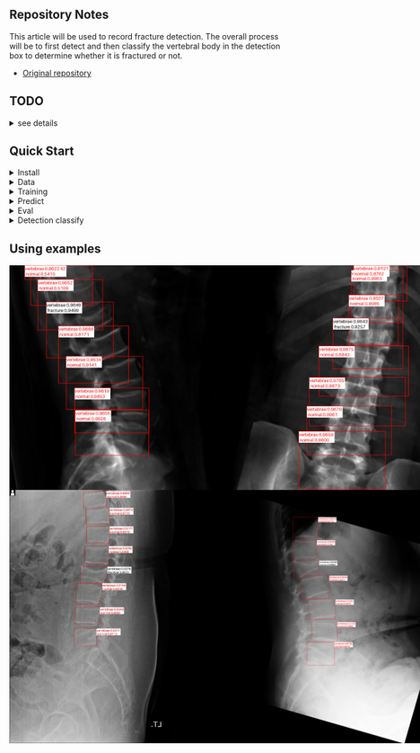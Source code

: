 <!--
 * @Description: 
 * @version: 
 * @Author: ThreeStones1029 2320218115@qq.com
 * @Date: 2024-03-31 04:04:02
 * @LastEditors: ShuaiLei
 * @LastEditTime: 2024-07-02 00:59:33
-->
## Repository Notes
This article will be used to record fracture detection. The overall process will be to first detect and then classify the vertebral body in the detection box to determine whether it is fractured or not.
* [Original repository](https://github.com/WZMIAOMIAO/deep-learning-for-image-processing/tree/master/pytorch_classification/Test11_efficientnetV2)

## TODO
<details>
<summary> see details </summary>

- [x] Upload drr detection weights.
- [x] add yolov5 detection predict.
- [x] add detection training.

</details>

## Quick Start

<details>
<summary>Install</summary>

```bash
pip install -r requirements.txt
```
</details>

<details>
Well classified according to the category.
<summary>Data</summary>

```bash
.
├── cut_drr
│   ├── AP
│   │   ├── fracture_images
│   │   └── normal_images
│   ├── LA
│   │   ├── fracture_images
│   │   └── normal_images
│   ├── all
│   │   ├── fracture_images
│   │   └── normal_images
```
</details>

<details>
<summary>Training</summary>
[Note] the pretrain model can download from the Original repository.

```bash
python train.py
```
</details>

<details>
<summary>Predict</summary>

```bash
python predict.py
```
</details>

<details>
<summary>Eval</summary>

```bash
python eval.py
```
</details>


<details>
<summary>Detection classify</summary>
you can choose run rtdetr_paddle or rtdetr_pytorch

```bash
python detection classify.py
```
</details>


## Using examples
<div style="display: flex;">
    <img src="document/LA_drr_example.png" alt="Image 1" width="400"; padding: 5px;">
    <img src="document/AP_drr_example.png" alt="Image 2" width="400"; padding: 5px;">
</div>

<div style="display: flex;">
    <img src="document/LA_preoperative_xray_example.jpg" alt="Image 3" width="300"; padding: 5px;">
    <img src="document/LA_preoperative_xray_example2.png" alt="Image 4" width="500";padding: 5px;">
    
</div>
</details>
